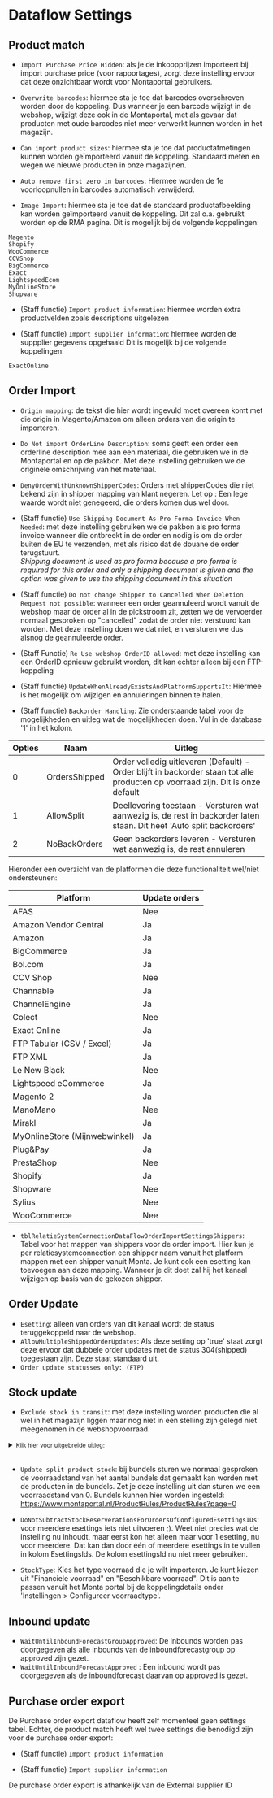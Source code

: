 # Dataflow Settings

## Product match

- `Import Purchase Price Hidden`:  als je de inkoopprijzen importeert bij import purchase price (voor rapportages), zorgt deze instelling ervoor dat deze onzichtbaar wordt voor Montaportal gebruikers.

- `Overwrite barcodes`: hiermee sta je toe dat barcodes overschreven worden door de koppeling. Dus wanneer je een barcode wijzigt in de webshop, wijzigt deze ook in de Montaportal, met als gevaar dat producten met oude barcodes niet meer verwerkt kunnen worden in het magazijn.

- `Can import product sizes`: hiermee sta je toe dat productafmetingen kunnen worden geïmporteerd vanuit de koppeling. Standaard meten en wegen we nieuwe producten in onze magazijnen.

- `Auto remove first zero in barcodes`: Hiermee worden de 1e voorloopnullen in barcodes automatisch verwijderd.

- `Image Import`: hiermee sta je toe dat de standaard productafbeelding kan worden geïmporteerd vanuit de koppeling. Dit zal o.a. gebruikt worden op de RMA pagina.
Dit is mogelijk bij de volgende koppelingen:
```
Magento
Shopify
WooCommerce
CCVShop
BigCommerce
Exact
LightspeedEcom
MyOnlineStore
Shopware
```

- (Staff functie) `Import product information`: hiermee worden extra productvelden zoals descriptions uitgelezen

- (Staff functie) `Import supplier information`: hiermee worden de suppplier gegevens opgehaald
Dit is mogelijk bij de volgende koppelingen:
```
ExactOnline
```

## Order Import

- `Origin mapping`: de tekst die hier wordt ingevuld moet overeen komt met die origin in Magento/Amazon om alleen orders van die origin te importeren.

- `Do Not import OrderLine Description`: soms geeft een order een orderline description mee aan een materiaal, die gebruiken we in de Montaportal en op de pakbon. Met deze instelling gebruiken we de originele omschrijving van het materiaal.

- `DenyOrderWithUnknownShipperCodes`: Orders met shipperCodes die niet bekend zijn in shipper mapping van klant negeren. Let op : Een lege waarde wordt niet genegeerd, die orders komen dus wel door.

- (Staff functie) `Use Shipping Document As Pro Forma Invoice When Needed`: met deze instelling gebruiken we de pakbon als pro forma invoice wanneer die ontbreekt in de order en nodig is om de order buiten de EU te verzenden, met als risico dat de douane de order terugstuurt. <br>
_Shipping document is used as pro forma because a pro forma is required for this order and only a shipping document is given and the option was given to use the shipping document in this situation_


- (Staff functie) `Do not change Shipper to Cancelled When Deletion Request not possible`: wanneer een order geannuleerd wordt vanuit de webshop maar de order al in de pickstroom zit, zetten we de vervoerder normaal gesproken op "cancelled" zodat de order niet verstuurd kan worden. Met deze instelling doen we dat niet, en versturen we dus alsnog de geannuleerde order.

- (Staff Functie) `Re Use webshop OrderID allowed`: met deze instelling kan een OrderID opnieuw gebruikt worden, dit kan echter alleen bij een FTP-koppeling

- (Staff functie) `UpdateWhenAlreadyExistsAndPlatformSupportsIt`: Hiermee is het mogelijk om wijzigen en annuleringen binnen te halen.

- (Staff functie) `Backorder Handling`: Zie onderstaande tabel voor de mogelijkheden en uitleg wat de mogelijkheden doen. Vul in de database '1' in het kolom.

|Opties|Naam|Uitleg|
| --| --| --|
|0|OrdersShipped|Order volledig uitleveren (Default) - Order blijft in backorder staan tot alle producten op voorraad zijn. Dit is onze default|
|1|AllowSplit|Deellevering toestaan - Versturen wat aanwezig is, de rest in backorder laten staan. Dit heet 'Auto split backorders'|
|2|NoBackOrders|Geen backorders leveren - Versturen wat aanwezig is, de rest annuleren|

Hieronder een overzicht van de platformen die deze functionaliteit wel/niet ondersteunen:

|Platform|Update orders|
| --| --|
|AFAS|Nee|
|Amazon Vendor Central|Ja|
|Amazon|Ja|
|BigCommerce|Ja|
|Bol.com|Ja|
|CCV Shop|Nee|
|Channable|Ja|
|ChannelEngine|Ja|
|Colect|Nee|
|Exact Online|Ja|
|FTP Tabular (CSV / Excel)|Ja|
|FTP XML|Ja|
|Le New Black|Nee|
|Lightspeed eCommerce|Ja|
|Magento 2|Ja|
|ManoMano|Nee|
|Mirakl|Ja|
|MyOnlineStore (Mijnwebwinkel)|Ja|
|Plug&Pay|Ja|
|PrestaShop|Nee|
|Shopify|Ja|
|Shopware|Nee|
|Sylius|Nee|
|WooCommerce|Nee|

- `tblRelatieSystemConnectionDataFlowOrderImportSettingsShippers`: Tabel voor het mappen van shippers voor de order import. Hier kun je per relatiesystemconnection een shipper naam vanuit het platform mappen met een shipper vanuit Monta. Je kunt  ook een esetting kan toevoegen aan deze mapping. Wanneer je dit doet zal hij het kanaal wijzigen op basis van de gekozen shipper.

## Order Update

- `Esetting`: alleen van orders van dit kanaal wordt de status teruggekoppeld naar de webshop.
- `AllowMultipleShippedOrderUpdates`: Als deze setting op 'true' staat zorgt deze ervoor dat dubbele order updates met de status 304(shipped) toegestaan zijn. Deze staat standaard uit.
- `Order update statusses only: (FTP)`

## Stock update

- `Exclude stock in transit`: met deze instelling worden producten die al wel in het magazijn liggen maar nog niet in een stelling zijn gelegd niet meegenomen in de webshopvoorraad. <br>
<details closed>
<summary><small>Klik hier voor uitgebreide uitleg:</small></summary>
Voorraad die nog niet bij ons in de stellingen is gelegd ligt kan bij ons
op een zogenaamde transitlocatie liggen. Deze voorraad is standaard wel al beschikbaar in
de webshop, aangezien deze binnen enkele uren wel in de stellingen komt te liggen om
gepickt te kunnen worden. Je kunt er ook voor kiezen deze voorraad niet beschikbaar te
maken in de webshop, aangezien het gevaar bestaat dat de order te laat komt wanneer de
voorraad niet op tijd in de stellingen komt te liggen.
</details>

<br>

- `Update split product stock`: bij bundels sturen we normaal gesproken de voorraadstand van het aantal bundels dat gemaakt kan worden met de producten in de bundels. Zet je deze instelling uit dan sturen we een voorraadstand van 0. Bundels kunnen hier worden ingesteld: https://www.montaportal.nl/ProductRules/ProductRules?page=0

- `DoNotSubtractStockReserverationsForOrdersOfConfiguredEsettingsIDs`: voor meerdere esettings iets niet uitvoeren ;). Weet niet precies wat de instelling nu inhoudt, maar eerst kon het alleen maar voor 1 esetting, nu voor meerdere. Dat kan dan door één of meerdere esettings in te vullen in kolom EsettingsIds. De kolom esettingsId nu niet meer gebruiken.

- `StockType`: Kies het type voorraad die je wilt importeren. Je kunt kiezen uit "Financiele voorraad" en "Beschikbare voorraad". Dit is aan te passen vanuit het Monta portal bij de koppelingdetails onder 'Instellingen > Configureer voorraadtype'.

## Inbound update
- `WaitUntilInboundForecastGroupApproved`: De inbounds worden pas doorgegeven als alle inbounds van de inboundforecastgroup op approved zijn gezet.
- `WaitUntilInboundForecastApproved` : Een inbound wordt pas doorgegeven als de inboundforecast daarvan op approved is gezet.

## Purchase order export
De Purchase order export dataflow heeft zelf momenteel geen settings tabel.
Echter, de product match heeft wel twee settings die benodigd zijn voor de purchase order export:

- (Staff functie) `Import product information`

- (Staff functie) `Import supplier information`

De purchase order export is afhankelijk van de External supplier ID
